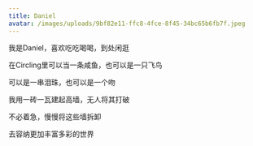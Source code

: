```yaml
---
title: Daniel
avatar: /images/uploads/9bf82e11-ffc8-4fce-8f45-34bc65b6fb7f.jpeg
---
```

我是Daniel，喜欢吃吃喝喝，到处闲逛

在Circling里可以当一条咸鱼，也可以是一只飞鸟

可以是一串泪珠，也可以是一个吻

我用一砖一瓦建起高墙，无人将其打破

不必着急，慢慢将这些墙拆卸

去容纳更加丰富多彩的世界